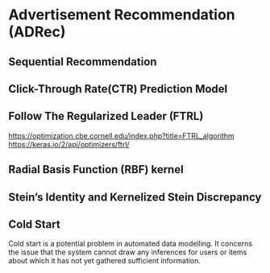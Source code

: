 # Advertisement Recommendation (ADRec)
## Sequential Recommendation
## Click-Through Rate(CTR) Prediction Model
## Follow The Regularized Leader (FTRL)
https://optimization.cbe.cornell.edu/index.php?title=FTRL_algorithm
https://keras.io/2/api/optimizers/ftrl/

## Radial Basis Function (RBF) kernel
## Stein’s Identity and Kernelized Stein Discrepancy

## Cold Start
Cold start is a potential problem in automated data modelling. It concerns the issue that the system cannot draw any inferences for users or items about which it has not yet gathered sufficient information.

